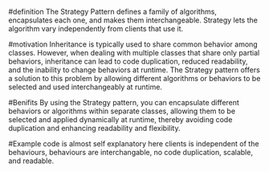 
#definition
The Strategy Pattern defines a family of algorithms,
encapsulates each one, and makes them interchangeable.
Strategy lets the algorithm vary independently from
clients that use it.


#motivation
Inheritance is typically used to share common behavior among classes. However, when dealing with multiple classes that share only partial behaviors,
inheritance can lead to code duplication, reduced readability, and the inability to change behaviors at runtime. 
The Strategy pattern offers a solution to this problem by allowing different algorithms or behaviors to be selected and used interchangeably at runtime.

#Benifits
By using the Strategy pattern, you can encapsulate different behaviors or algorithms within separate classes, 
allowing them to be selected and applied dynamically at runtime, thereby avoiding code duplication and enhancing 
readability and flexibility.

#Example code is almost self explanatory here clients is independent of the behaviours, behaviours are interchangable,
no code duplication, scalable, and readable.